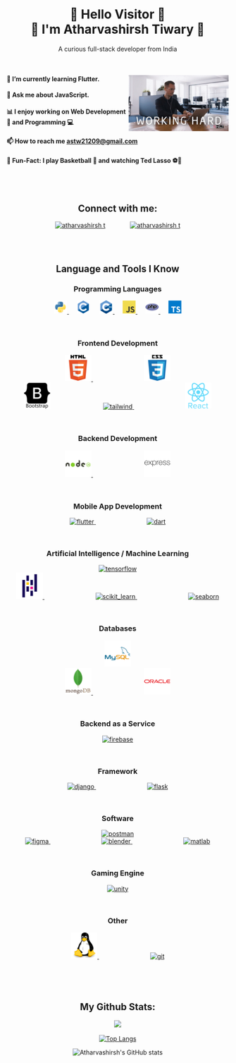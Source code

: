 <div align="center">

<h1> 👋 Hello Visitor 👋  <br> 👾 I'm Atharvashirsh Tiwary 👾</h1>
<p> A curious full-stack developer from India</p>
<br>
<div>
<img align="right" src="consulting-consultant.gif" alt="gif" width="45%"  >
<p align="left">
<h4 align="left"> 🌱 I’m currently learning Flutter.</h4>
<h4 align="left"> 💬 Ask me about JavaScript. </h4> 
<h4 align="left"> 📊 I enjoy working on Web Development 🧩 and Programming 💻 </h4>
<h4 align="left"> 📫 How to reach me <a href = "mailto: astw21209@gmail.com">astw21209@gmail.com</a> </h4>
<h4 align="left"> 🎉 Fun-Fact: I play Basketball 🏀 and watching Ted Lasso ⚽🏈 </h4>
</p>    
</div>
<br>
<br>

<h2 align="center">Connect with me:</h2>

<div align="center">
    
<a href="https://linkedin.com/in/atharvashirsh-t-99648a250" target="blank"><img src="https://raw.githubusercontent.com/rahuldkjain/github-profile-readme-generator/master/src/images/icons/Social/linked-in-alt.svg" alt="atharvashirsh t" height="50" width="50" /></a>&emsp;&emsp;&emsp;&emsp;<a href="mailto:astw21209@gmail.com" target="blank"><img  src="https://cdn4.iconfinder.com/data/icons/logos-brands-in-colors/48/google-gmail-512.png" alt="atharvashirsh t" height="50" width="50" /></a>
    
</div>

<br>
<br>


<div align="center">
    <h2>Language and Tools I Know</h2>
    <h3>Programming Languages</h3>
    <p>
         <a href="https://www.python.org" target="_blank" rel="noreferrer"> <img src="https://raw.githubusercontent.com/devicons/devicon/master/icons/python/python-original.svg" alt="python" width="30"  /> </a>
        &emsp;
        <a href="https://www.cprogramming.com/" target="_blank" rel="noreferrer"> <img src="https://raw.githubusercontent.com/devicons/devicon/master/icons/c/c-original.svg" alt="c" width="30" /></a>
        &emsp;
        <a href="https://www.w3schools.com/cpp/" target="_blank" rel="noreferrer"> <img src="https://raw.githubusercontent.com/devicons/devicon/master/icons/cplusplus/cplusplus-original.svg" alt="cplusplus" width="30"/> </a>
        &emsp;
         <a href="https://developer.mozilla.org/en-US/docs/Web/JavaScript" target="_blank" rel="noreferrer"> <img src="https://raw.githubusercontent.com/devicons/devicon/master/icons/javascript/javascript-original.svg" alt="javascript" width="30" /> </a>
        &emsp;
        <a href="https://www.php.net" target="_blank" rel="noreferrer"> <img src="https://raw.githubusercontent.com/devicons/devicon/master/icons/php/php-original.svg" alt="php" width="30" /> </a>
        &emsp;
        <a href="https://www.typescriptlang.org/" target="_blank" rel="noreferrer"> <img src="https://raw.githubusercontent.com/devicons/devicon/master/icons/typescript/typescript-original.svg" alt="typescript" width="30"/> </a>
    </p>
    <br>
    <h3>Frontend Development</h3>
    <p>
         <a href="https://www.w3.org/html/" target="_blank" rel="noreferrer"> <img src="https://raw.githubusercontent.com/devicons/devicon/master/icons/html5/html5-original-wordmark.svg" alt="html5" width="60" height="60" /> </a>&emsp;&emsp;&emsp;&emsp;&emsp;&emsp;&emsp;&emsp;
        <a href="https://www.w3schools.com/css/" target="_blank" rel="noreferrer"> <img src="https://raw.githubusercontent.com/devicons/devicon/master/icons/css3/css3-original-wordmark.svg" alt="css3" width="60" height="60" /> </a>
        <br>
        <a href="https://getbootstrap.com" target="_blank" rel="noreferrer"> <img src="https://raw.githubusercontent.com/devicons/devicon/master/icons/bootstrap/bootstrap-plain-wordmark.svg" alt="bootstrap" width="60" height="60" /></a> &emsp;&emsp;&emsp;&emsp;&emsp;&emsp;&emsp;&emsp;
        <a href="https://tailwindcss.com/" target="_blank" rel="noreferrer"> <img src="https://www.vectorlogo.zone/logos/tailwindcss/tailwindcss-icon.svg" alt="tailwind" width="60" height="60"/> </a> &emsp;&emsp;&emsp;&emsp;&emsp;&emsp;&emsp;&emsp;
        <a href="https://reactjs.org/" target="_blank" rel="noreferrer"> <img src="https://raw.githubusercontent.com/devicons/devicon/master/icons/react/react-original-wordmark.svg" alt="react" width="60" height="60" /> </a>
    </p>
    <br>
    <h3>Backend Development</h3>
    <p>
        <a href="https://nodejs.org" target="_blank" rel="noreferrer"> <img src="https://raw.githubusercontent.com/devicons/devicon/master/icons/nodejs/nodejs-original-wordmark.svg" alt="nodejs" width="60" height="60" /> </a>&emsp;&emsp;&emsp;&emsp;&emsp;&emsp;&emsp;&emsp;
         <a href="https://expressjs.com" target="_blank" rel="noreferrer"> <img src="https://raw.githubusercontent.com/devicons/devicon/master/icons/express/express-original-wordmark.svg" alt="express" width="60" height="60" /> </a>
    </p>
    <br>
    <h3>Mobile App Development</h3>
    <p>
        <a href="https://flutter.dev" target="_blank" rel="noreferrer"> <img src="https://www.vectorlogo.zone/logos/flutterio/flutterio-icon.svg" alt="flutter" width="60" height="60" /> </a>&emsp;&emsp;&emsp;&emsp;&emsp;&emsp;&emsp;&emsp;
         <a href="https://dart.dev" target="_blank" rel="noreferrer"> <img src="https://www.vectorlogo.zone/logos/dartlang/dartlang-icon.svg" alt="dart" width="60" height="60" /> </a>
    </p>
    <br>
    <h3>Artificial Intelligence / Machine Learning</h3>
    <p>
        <a href="https://www.tensorflow.org" target="_blank" rel="noreferrer"> <img src="https://www.vectorlogo.zone/logos/tensorflow/tensorflow-icon.svg" alt="tensorflow" width="60" height="60"/> </a>
        <br>
         <a href="https://pandas.pydata.org/" target="_blank" rel="noreferrer"> <img src="https://raw.githubusercontent.com/devicons/devicon/2ae2a900d2f041da66e950e4d48052658d850630/icons/pandas/pandas-original.svg" alt="pandas" width="60" height="60"/> </a> &emsp;&emsp;&emsp;&emsp;&emsp;&emsp;&emsp;&emsp;
        <a href="https://scikit-learn.org/" target="_blank" rel="noreferrer"> <img src="https://upload.wikimedia.org/wikipedia/commons/0/05/Scikit_learn_logo_small.svg" alt="scikit_learn" width="60" height="60"/> </a> &emsp;&emsp;&emsp;&emsp;&emsp;&emsp;&emsp;&emsp;
        <a href="https://seaborn.pydata.org/" target="_blank" rel="noreferrer"> <img src="https://seaborn.pydata.org/_images/logo-mark-lightbg.svg" alt="seaborn" width="60" height="60"/> </a>
    </p>
    <br>
    <h3>Databases</h3>
    <p>
        <a href="https://www.mysql.com/" target="_blank" rel="noreferrer"> <img src="https://raw.githubusercontent.com/devicons/devicon/master/icons/mysql/mysql-original-wordmark.svg" alt="mysql" width="60" height="60" /> </a>
        <br>
        <a href="https://www.mongodb.com/" target="_blank" rel="noreferrer"> <img src="https://raw.githubusercontent.com/devicons/devicon/master/icons/mongodb/mongodb-original-wordmark.svg" alt="mongodb" width="60" height="60" /> </a>&emsp;&emsp;&emsp;&emsp;&emsp;&emsp;&emsp;&emsp;
         <a href="https://www.oracle.com/" target="_blank" rel="noreferrer"> <img src="https://raw.githubusercontent.com/devicons/devicon/master/icons/oracle/oracle-original.svg" alt="oracle" width="60" height="60" /> </a>
    </p>
    <br>
    <h3>Backend as a Service</h3>
    <p>
        <a href="https://firebase.google.com/" target="_blank" rel="noreferrer"> <img src="https://www.vectorlogo.zone/logos/firebase/firebase-icon.svg" alt="firebase" width="60" height="60"/> </a>
    </p>
    <br>
    <h3>Framework</h3>
    <p>
       <a href="https://www.djangoproject.com/" target="_blank" rel="noreferrer"> <img src="https://cdn.worldvectorlogo.com/logos/django.svg" alt="django" width="60" height="60" /> </a>&emsp;&emsp;&emsp;&emsp;&emsp;&emsp;&emsp;&emsp;
        <a href="https://flask.palletsprojects.com/" target="_blank" rel="noreferrer"> <img src="https://www.vectorlogo.zone/logos/pocoo_flask/pocoo_flask-icon.svg" alt="flask" width="60" height="60"/> </a>
    </p>
    <br>
    <h3>Software</h3>
    <p>
        <a href="https://postman.com" target="_blank" rel="noreferrer"> <img src="https://www.vectorlogo.zone/logos/getpostman/getpostman-icon.svg" alt="postman" width="60" height="60" /> </a>
        <br>
        <a href="https://www.figma.com/" target="_blank" rel="noreferrer"> <img src="https://www.vectorlogo.zone/logos/figma/figma-icon.svg" alt="figma" width="60" height="60" /> </a>&emsp;&emsp;&emsp;&emsp;&emsp;&emsp;&emsp;&emsp;
        <a href="https://www.blender.org/" target="_blank" rel="noreferrer"> <img src="https://download.blender.org/branding/community/blender_community_badge_white.svg" alt="blender" width="60" height="60"/> </a>&emsp;&emsp;&emsp;&emsp;&emsp;&emsp;&emsp;&emsp;
        <a href="https://www.mathworks.com/" target="_blank" rel="noreferrer"> <img src="https://upload.wikimedia.org/wikipedia/commons/2/21/Matlab_Logo.png" alt="matlab" width="60" height="60" /> </a>
    </p>
    <br>
    <h3>Gaming Engine</h3>
    <p>
        <a href="https://unity.com/" target="_blank" rel="noreferrer"> <img src="https://www.vectorlogo.zone/logos/unity3d/unity3d-icon.svg" alt="unity" width="60" height="60" /> </a>
    </p>
    <br>
    <h3>Other</h3>
    <p>
        <a href="https://www.linux.org/" target="_blank" rel="noreferrer"> <img src="https://raw.githubusercontent.com/devicons/devicon/master/icons/linux/linux-original.svg" alt="linux" width="60" height="60" /> </a>&emsp;&emsp;&emsp;&emsp;&emsp;&emsp;&emsp;&emsp;
        <a href="https://git-scm.com/" target="_blank" rel="noreferrer"> <img src="https://www.vectorlogo.zone/logos/git-scm/git-scm-icon.svg" alt="git" width="60" height="60" /> </a>
    </p>
    <br>
 
</div>

<br>
<br>
<h2 align="center">My Github Stats:</h2>

<p align="center">
   <img src="https://komarev.com/ghpvc/?username=atharvashirsh&label=PROFILE+VIEWS&style=flat-square&color=blue")
</p>  

<div align="center">
    
[![Top Langs](https://github-readme-stats.vercel.app/api/top-langs/?username=atharvashirsh&layout=compact&theme=midnight-purple)](https://github.com/atharvashirsh/github-readme-stats)    
    
![Atharvashirsh's GitHub stats](https://github-readme-stats.vercel.app/api?username=atharvashirsh&show_icons=true&theme=midnight-purple&count_private=true&hide=issues,prs)      
     
</div>
